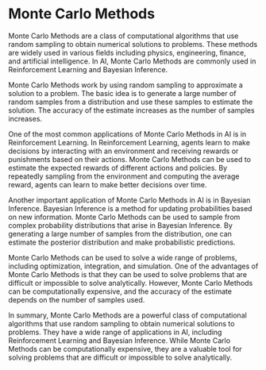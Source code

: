 # Monte Carlo Methods

Monte Carlo Methods are a class of computational algorithms that use random sampling to obtain numerical solutions to problems. These methods are widely used in various fields including physics, engineering, finance, and artificial intelligence. In AI, Monte Carlo Methods are commonly used in Reinforcement Learning and Bayesian Inference.

Monte Carlo Methods work by using random sampling to approximate a solution to a problem. The basic idea is to generate a large number of random samples from a distribution and use these samples to estimate the solution. The accuracy of the estimate increases as the number of samples increases.

One of the most common applications of Monte Carlo Methods in AI is in Reinforcement Learning. In Reinforcement Learning, agents learn to make decisions by interacting with an environment and receiving rewards or punishments based on their actions. Monte Carlo Methods can be used to estimate the expected rewards of different actions and policies. By repeatedly sampling from the environment and computing the average reward, agents can learn to make better decisions over time.

Another important application of Monte Carlo Methods in AI is in Bayesian Inference. Bayesian Inference is a method for updating probabilities based on new information. Monte Carlo Methods can be used to sample from complex probability distributions that arise in Bayesian Inference. By generating a large number of samples from the distribution, one can estimate the posterior distribution and make probabilistic predictions.

Monte Carlo Methods can be used to solve a wide range of problems, including optimization, integration, and simulation. One of the advantages of Monte Carlo Methods is that they can be used to solve problems that are difficult or impossible to solve analytically. However, Monte Carlo Methods can be computationally expensive, and the accuracy of the estimate depends on the number of samples used.

In summary, Monte Carlo Methods are a powerful class of computational algorithms that use random sampling to obtain numerical solutions to problems. They have a wide range of applications in AI, including Reinforcement Learning and Bayesian Inference. While Monte Carlo Methods can be computationally expensive, they are a valuable tool for solving problems that are difficult or impossible to solve analytically.
